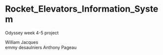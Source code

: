 # Rocket_Elevators_Information_System
Odyssey week 4-5 project

William Jacques <br />
emmy desaulniers
Anthony Pageau
